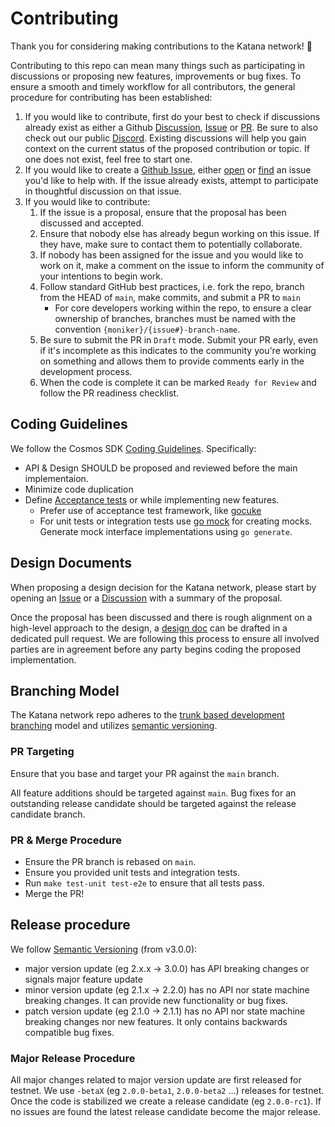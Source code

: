 # Contributing

Thank you for considering making contributions to the Katana network! 🌟

Contributing to this repo can mean many things such as participating in
discussions or proposing new features, improvements or bug fixes. To ensure a
smooth and timely workflow for all contributors, the general procedure for
contributing has been established:

1. If you would like to contribute, first do your best to check if discussions
   already exist as either a Github [Discussion](https://github.com/umee-network/katana/discussions),
   [Issue](https://github.com/umee-network/katana/issues) or
   [PR](https://github.com/umee-network/katana/pulls). Be sure to also check out
   our public [Discord](https://discord.gg/dN76DEBCd9). Existing discussions will help you
   gain context on the current status of the proposed contribution or topic. If
   one does not exist, feel free to start one.
2. If you would like to create a [Github Issue](https://github.com/umee-network/katana/issues),
   either [open](https://github.com/umee-network/katana/issues/new/choose) or
   [find](https://github.com/umee-network/katana/issues) an issue you'd like to
   help with. If the issue already exists, attempt to participate in thoughtful
   discussion on that issue.
3. If you would like to contribute:
   1. If the issue is a proposal, ensure that the proposal has been discussed
      and accepted.
   2. Ensure that nobody else has already begun working on this issue. If they
      have, make sure to contact them to potentially collaborate.
   3. If nobody has been assigned for the issue and you would like to work on it,
      make a comment on the issue to inform the community of your intentions to
      begin work.
   4. Follow standard GitHub best practices, i.e. fork the repo, branch from the
      HEAD of `main`, make commits, and submit a PR to `main`
      - For core developers working within the repo, to ensure a clear ownership
        of branches, branches must be named with the convention `{moniker}/{issue#}-branch-name`.
   5. Be sure to submit the PR in `Draft` mode. Submit your PR early, even if
      it's incomplete as this indicates to the community you're working on
      something and allows them to provide comments early in the development
      process.
   6. When the code is complete it can be marked `Ready for Review` and follow
      the PR readiness checklist.

## Coding Guidelines

We follow the Cosmos SDK [Coding Guidelines](https://github.com/cosmos/cosmos-sdk/blob/main/CODING_GUIDELINES.md). Specifically:

- API & Design SHOULD be proposed and reviewed before the main implementaion.
- Minimize code duplication
- Define [Acceptance tests](https://github.com/cosmos/cosmos-sdk/blob/main/CODING_GUIDELINES.md#acceptance-tests) or while implementing new features.
  - Prefer use of acceptance test framework, like [gocuke](https://github.com/regen-network/gocuke/)
  - For unit tests or integration tests use [go mock](https://github.com/golang/mock) for creating mocks. Generate mock interface implementations using `go generate`.

## Design Documents

When proposing a design decision for the Katana network, please start by
opening an [Issue](https://github.com/umee-network/katana/issues/new/choose) or a
[Discussion](https://github.com/umee-network/katana/discussions/new) with a summary
of the proposal.

Once the proposal has been discussed and there is rough alignment on a high-level
approach to the design, a [design doc](https://github.com/umee-network/katana/blob/main/docs/design_docs/README.md) can be drafted in a dedicated pull request.
We are following this process to ensure all involved parties are in agreement before any party begins coding the proposed implementation.

## Branching Model

The Katana network repo adheres to the [trunk based development branching](https://trunkbaseddevelopment.com/)
model and utilizes [semantic versioning](https://semver.org/).

### PR Targeting

Ensure that you base and target your PR against the `main` branch.

All feature additions should be targeted against `main`. Bug fixes for an
outstanding release candidate should be targeted against the release candidate
branch.

### PR & Merge Procedure

- Ensure the PR branch is rebased on `main`.
- Ensure you provided unit tests and integration tests.
- Run `make test-unit test-e2e` to ensure that all tests pass.
- Merge the PR!

## Release procedure

We follow [Semantic Versioning](https://semver.org/) (from v3.0.0):

- major version update (eg 2.x.x -> 3.0.0) has API breaking changes or signals major feature update
- minor version update (eg 2.1.x -> 2.2.0) has no API nor state machine breaking changes. It can provide new functionality or bug fixes.
- patch version update (eg 2.1.0 -> 2.1.1) has no API nor state machine breaking changes nor new features. It only contains backwards compatible bug fixes.

### Major Release Procedure

All major changes related to major version update are first released for testnet. We use `-betaX` (eg `2.0.0-beta1`, `2.0.0-beta2` ...) releases for testnet. Once the code is stabilized we create a release candidate (eg `2.0.0-rc1`). If no issues are found the latest release candidate become the major release.
